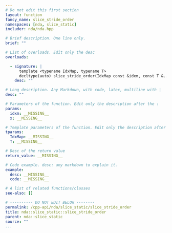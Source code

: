 ```yaml
---
# Do not edit this first section
layout: function
fancy_name: slice_stride_order
namespaces: [nda, slice_static]
includer: nda/nda.hpp

# Brief description. One line only.
brief: ""

# List of overloads. Edit only the desc
overloads:

  - signature: |
      template <typename IdxMap, typename T>
      decltype(auto) slice_stride_order(IdxMap const &idxm, const T &... x)
    desc: ""

# Long description. Any Markdown, with code, latex, multiline with |
desc: ""

# Parameters of the function. Edit only the description after the :
params:
  idxm: __MISSING__
  x: __MISSING__

# Template parameters of the function. Edit only the description after the :
tparams:
  IdxMap: __MISSING__
  T: __MISSING__

# Desc of the return value
return_value: __MISSING__

# Code example. desc: any markdown to explain it.
example:
  desc: __MISSING__
  code: __MISSING__

# A list of related functions/classes
see-also: []

# ---------- DO NOT EDIT BELOW --------
permalink: /cpp-api/nda/slice_static/slice_stride_order
title: nda::slice_static::slice_stride_order
parent: nda::slice_static
source: ""
...
```


